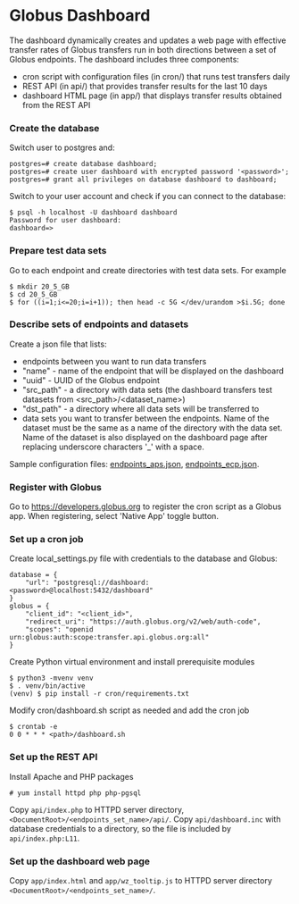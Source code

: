 # Globus Dashboard
The dashboard dynamically creates and updates a web page with effective transfer rates of Globus transfers run in both directions between a set of Globus endpoints. The dashboard includes three components:
- cron script with configuration files (in cron/) that runs test transfers daily
- REST API (in api/) that provides transfer results for the last 10 days
- dashboard HTML page (in app/) that displays transfer results obtained from the REST API

### Create the database
Switch user to postgres and:
```
postgres=# create database dashboard;
postgres=# create user dashboard with encrypted password '<password>';
postgres=# grant all privileges on database dashboard to dashboard;
```
Switch to your user account and check if you can connect to the database:
```
$ psql -h localhost -U dashboard dashboard
Password for user dashboard:
dashboard=>
```

### Prepare test data sets
Go to each endpoint and create directories with test data sets. For example
```
$ mkdir 20_5_GB
$ cd 20_5_GB
$ for ((i=1;i<=20;i=i+1)); then head -c 5G </dev/urandom >$i.5G; done
```

### Describe sets of endpoints and datasets
Create a json file that lists:
- endpoints between you want to run data transfers
- "name" - name of the endpoint that will be displayed on the dashboard
- "uuid" - UUID of the Globus endpoint
- "src_path" - a directory with data sets (the dashboard transfers test datasets from <src_path>/<dataset_name>)
- "dst_path" - a directory where all data sets will be transferred to
- data sets you want to transfer between the endpoints. Name of the dataset must be the same as a name of the directory with the data set. Name of the dataset is also displayed on the dashboard page after replacing underscore characters '_' with a space.

Sample configuration files: [endpoints_aps.json](), [endpoints_ecp.json]().

### Register with Globus
Go to https://developers.globus.org to register the cron script as a Globus app. When registering, select 'Native App' toggle button.

### Set up a cron job
Create local_settings.py file with credentials to the database and Globus:
```
database = {
    "url": "postgresql://dashboard:<password>@localhost:5432/dashboard"
}
globus = {
    "client_id": "<client_id>",
    "redirect_uri": "https://auth.globus.org/v2/web/auth-code",
    "scopes": "openid urn:globus:auth:scope:transfer.api.globus.org:all"
}
```
Create Python virtual environment and install prerequisite modules
```
$ python3 -mvenv venv
$ . venv/bin/active
(venv) $ pip install -r cron/requirements.txt
```
Modify cron/dashboard.sh script as needed and add the cron job
```
$ crontab -e
0 0 * * * <path>/dashboard.sh
```

### Set up the REST API
Install Apache and PHP packages
```
# yum install httpd php php-pgsql
```
Copy `api/index.php` to HTTPD server directory, `<DocumentRoot>/<endpoints_set_name>/api/`. Copy `api/dashboard.inc` with database credentials to a directory, so the file is included by `api/index.php:L11`.

### Set up the dashboard web page 
Copy `app/index.html` and `app/wz_tooltip.js` to HTTPD server directory `<DocumentRoot>/<endpoints_set_name>/`.
